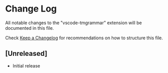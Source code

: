 # Change Log

All notable changes to the "vscode-tmgrammar" extension will be documented in this file.

Check [Keep a Changelog](http://keepachangelog.com/) for recommendations on how to structure this file.

## [Unreleased]

- Initial release